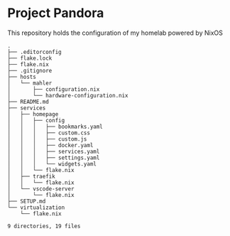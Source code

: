 # Project Pandora
This repository holds the configuration of my homelab powered by NixOS
<!-- DIRECTORY_STRUCTURE_START -->

```
.
├── .editorconfig
├── flake.lock
├── flake.nix
├── .gitignore
├── hosts
│   └── mahler
│       ├── configuration.nix
│       └── hardware-configuration.nix
├── README.md
├── services
│   ├── homepage
│   │   ├── config
│   │   │   ├── bookmarks.yaml
│   │   │   ├── custom.css
│   │   │   ├── custom.js
│   │   │   ├── docker.yaml
│   │   │   ├── services.yaml
│   │   │   ├── settings.yaml
│   │   │   └── widgets.yaml
│   │   └── flake.nix
│   ├── traefik
│   │   └── flake.nix
│   └── vscode-server
│       └── flake.nix
├── SETUP.md
└── virtualization
    └── flake.nix

9 directories, 19 files
```

<!-- DIRECTORY_STRUCTURE_END -->
